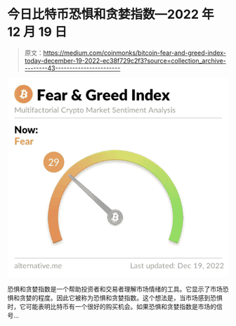 # 今日比特币恐惧和贪婪指数—2022 年 12 月 19 日

> 原文：<https://medium.com/coinmonks/bitcoin-fear-and-greed-index-today-december-19-2022-ec38f729c2f3?source=collection_archive---------43----------------------->

![](img/a5b2e6acf7c23795afb3b4f0439f9186.png)

恐惧和贪婪指数是一个帮助投资者和交易者理解市场情绪的工具。它显示了市场恐惧和贪婪的程度。因此它被称为恐惧和贪婪指数。这个想法是，当市场感到恐惧时，它可能表明比特币有一个很好的购买机会。如果恐惧和贪婪指数是市场的信号…